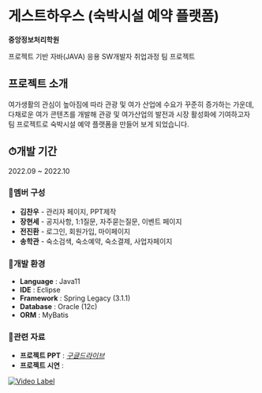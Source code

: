 # 게스트하우스 (숙박시설 예약 플랫폼)

**중앙정보처리학원**

프로젝트 기반 자바(JAVA) 응용 SW개발자 취업과정 팀 프로젝트

## 프로젝트 소개

여가생활의 관심이 높아짐에 따라 관광 및 여가 산업에 수요가 꾸준히 증가하는 가운데, 다채로운 여가 콘텐츠를 개발해 관광 및 여가산업의 발전과 시장 활성화에 기여하고자 팀 프로젝트로 숙박시설 예약 플랫폼을 만들어 보게 되었습니다.

## ⏱개발 기간

2022.09 ~ 2022.10

### 👦멤버 구성

- **김찬우** - 관리자 페이지, PPT제작
- **장현세** - 공지사항, 1:1질문, 자주묻는질문, 이벤트 페이지
- **전진환** - 로그인, 회원가입, 마이페이지
- **송학관** - 숙소검색, 숙소예약, 숙소결제, 사업자페이지

### 🏢개발 환경

- **Language** : Java11
- **IDE** : Eclipse
- **Framework** : Spring Legacy (3.1.1)
- **Database** : Oracle (12c)
- **ORM** : MyBatis

### 📎관련 자료

- **프로젝트 PPT** : [*구글드라이브*](https://drive.google.com/file/d/1e12GLs5kvlUjJ40B3ziOAQK5wQo67OrF/view?usp=share_link)
- **프로젝트 시연** : 

[![Video Label](http://img.youtube.com/vi/BIqVNSoVocY/0.jpg)](https://youtu.be/BIqVNSoVocY)

